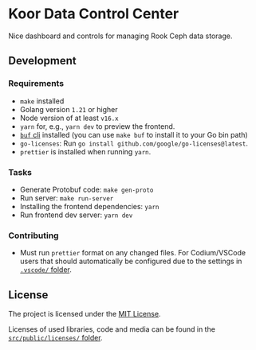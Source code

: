 # Koor Data Control Center

Nice dashboard and controls for managing Rook Ceph data storage.

## Development

### Requirements

* `make` installed
* Golang version `1.21` or higher
* Node version of at least `v16.x`
* `yarn` for, e.g., `yarn dev` to preview the frontend.
* [`buf` cli](https://buf.build/docs/installation) installed (you can use `make buf` to install it to your Go bin path)
* `go-licenses`: Run `go install github.com/google/go-licenses@latest`.
* `prettier` is installed when running `yarn`.

### Tasks

* Generate Protobuf code: `make gen-proto`
* Run server: `make run-server`
* Installing the frontend dependencies: `yarn`
* Run frontend dev server: `yarn dev`

### Contributing

* Must run `prettier` format on any changed files. For Codium/VSCode users that should automatically be configured due to the settings in [`.vscode/` folder](.vscode/).

## License

The project is licensed under the [MIT License](/LICENSE).

Licenses of used libraries, code and media can be found in the [`src/public/licenses/` folder](/src/public/licenses/).
